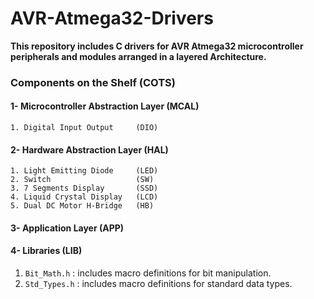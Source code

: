 # AVR-Atmega32-Drivers
**This repository includes C drivers for AVR Atmega32 microcontroller peripherals and modules arranged in a layered Architecture.**


### Components on the Shelf (COTS)

#### 1- Microcontroller Abstraction Layer (MCAL)
```
1. Digital Input Output     (DIO)
```

#### 2- Hardware Abstraction Layer (HAL)
```
1. Light Emitting Diode     (LED)
2. Switch                   (SW)
3. 7 Segments Display       (SSD)
4. Liquid Crystal Display   (LCD)
5. Dual DC Motor H-Bridge   (HB)
```

#### 3- Application Layer  (APP)

#### 4- Libraries  (LIB)
1. `Bit_Math.h`   : includes macro definitions for bit manipulation.
2. `Std_Types.h`  : includes macro definitions for standard data types.
